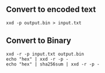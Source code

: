 ## Convert to encoded text

    xxd -p output.bin > input.txt

## Convert to Binary

    xxd -r -p input.txt output.bin
    echo "hex" | xxd -r -p - 
    echo "hex" | sha256sum | xxd -r -p -